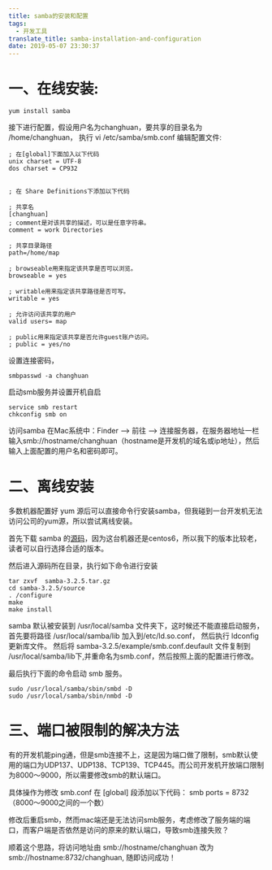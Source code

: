 ```yaml
---
title: samba的安装和配置
tags:
  - 开发工具
translate_title: samba-installation-and-configuration
date: 2019-05-07 23:30:37
---
```

# 一、在线安装:
```
yum install samba
```

接下进行配置，假设用户名为changhuan，要共享的目录名为 /home/changhuan， 执行 vi /etc/samba/smb.conf 编辑配置文件: 
<!--more-->
```
; 在[global]下面加入以下代码
unix charset = UTF-8
dos charset = CP932


; 在 Share Definitions下添加以下代码

; 共享名
[changhuan]  
; comment是对该共享的描述，可以是任意字符串。
comment = work Directories

; 共享目录路径
path=/home/map

; browseable用来指定该共享是否可以浏览。
browseable = yes

; writable用来指定该共享路径是否可写。
writable = yes

; 允许访问该共享的用户
valid users= map

; public用来指定该共享是否允许guest账户访问。
; public = yes/no
```

设置连接密码，
```
smbpasswd -a changhuan 
```

启动smb服务并设置开机自启
```
service smb restart
chkconfig smb on
```
访问samba
在Mac系统中：Finder --> 前往 --> 连接服务器，在服务器地址一栏输入smb://hostname/changhuan（hostname是开发机的域名或ip地址），然后输入上面配置的用户名和密码即可。

# 二、离线安装
多数机器配置好 yum 源后可以直接命令行安装samba，但我碰到一台开发机无法访问公司的yum源，所以尝试离线安装。

首先下载 samba 的[源码](https://src.fedoraproject.org/repo/pkgs/samba/samba-3.2.5.tar.gz/0f7539e09803ae60a2912e70adf1c747/samba-3.2.5.tar.gz)，因为这台机器还是centos6，所以我下的版本比较老，读者可以自行选择合适的版本。

然后进入源码所在目录，执行如下命令进行安装
```
tar zxvf  samba-3.2.5.tar.gz
cd samba-3.2.5/source    
. /configure      
make
make install
```
samba 默认被安装到 /usr/local/samba 文件夹下，这时候还不能直接启动服务，
首先要将路径 /usr/local/samba/lib 加入到/etc/ld.so.conf， 然后执行 ldconfig 更新库文件。
然后将  samba-3.2.5/example/smb.conf.deufault 文件复制到 /usr/local/samba/lib下,并重命名为smb.conf，然后按照上面的配置进行修改。

最后执行下面的命令启动 smb 服务。
```
sudo /usr/local/samba/sbin/smbd -D
sudo /usr/local/samba/sbin/nmbd -D 
```


# 三、端口被限制的解决方法
有的开发机能ping通，但是smb连接不上，这是因为端口做了限制，smb默认使用的端口为UDP137、UDP138、TCP139、TCP445。而公司开发机开放端口限制为8000～9000，所以需要修改smb的默认端口。

具体操作为修改 smb.conf
在 [global] 段添加以下代码：
smb ports = 8732（8000～9000之间的一个数）

修改后重启smb，然而mac端还是无法访问smb服务，考虑修改了服务端的端口，而客户端是否依然是访问的原来的默认端口，导致smb连接失败？

顺着这个思路，将访问地址由 smb://hostname/changhuan  改为 smb://hostname:8732/changhuan, 随即访问成功！